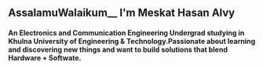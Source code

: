##  AssalamuWalaikum__  I'm Meskat Hasan Alvy 
#### An Electronics and Communication Engineering Undergrad studying in Khulna University of Engineering & Technology.Passionate about learning and discovering new things and want to build solutions that blend Hardware + Softwate.
